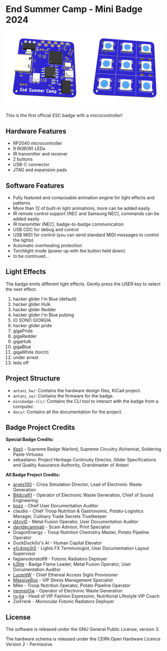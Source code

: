 # End Summer Camp - Mini Badge 2024

![3D Model](docs/3d.webp "3D Model")

This is the first official ESC badge with a microcontroller!

## Hardware Features

- RP2040 microcontroller
- 9 RGB(W) LEDs
- IR transmitter and receiver
- 2 buttons
- USB-C connector
- JTAG and expansion pads

## Software Features

- Fully featured and composable animation engine for light effects and patterns
- More than 12 of built-in light animations, more can be added easily
- IR remote control support (NEC and Samsung NEC), commands can be added easily
- IR transmitter (NEC), badge-to-badge communication
- USB CDC for debug and control
- USB MIDI for control (you can send standard MIDI messages to control the lights)
- Automatic overheating protection
- Torchlight mode (power up with the button held down)
- to be continued...

## Light Effects

The badge emits different light effects. Gently press the USER key to select the next effect.

1. hacker glider I'm Blue (default)
2. hacker glider Hulk
3. hacker glider Redder
4. hacker glider I'm Blue pulsing
5. IO SONO GIORGIA
6. hacker glider pride
7. gigaPride
8. gigaRedder
9. gigaHulk
10. gigaBlue
11. gigaWhite (torch)
12. under arrest
13. leds off

## Project Structure

- `antani_hw/`: Contains the hardware design files, KiCad project.
- `antani_sw/`: Contains the firmware for the badge.
- `minibadge-cli/`: Contains the CLI tool to interact with the badge from a computer.
- `docs/`: Contains all the documentation for the project.

## Badge Project Credits

**Special Badge Credits:**

- [Kezii](https://github.com/Kezii) - Supreme Badge Warlord, Supreme Circuitry Alchemist, Soldering Paste Virtuoso
- sebastiano: Project Heritage Continuity Director, Glider Specifications and Quality Assurance Authority, Grandmaster of Antani

**All Badge Project Credits:**

- [arves100](https://github.com/arves100) - Crisis Simulation Director, Lead of Electronic Waste Generation
- [Bildcraft1](https://github.com/Bildcraft1) - Operator of Electronic Waste Generation, Chief of Sound Engineering
- [bozz](https://boz.reyboz.it/) - Chief User Documentation Auditor
- claudio - Chief Troop Nutrition & Gastronomic, Potato-Logistics Manager, Culinary Trade Secrets Trustkeeper
- [d4nyl0](https://github.com/d4nyl0) - Metal Fusion Operator, User Documentation Auditor
- [davidecaminati](https://github.com/davidecaminati) - Scam Advisor, Print Specialist
- DragonEnergy - Troop Nutrition Chemistry Master, Potato Pipeline Operator
- DuckDuckGo's AI - Human Capital Elevator
- [e1c4mp3r0](https://github.com/e1c4mp3r0) - Lights FX Terminologist, User Documentation Layout Supervisor
- fagianodorato99 - Fotonic Radiators Deployer
- [k3lite](https://github.com/k3lite) - Badge Flame Leader, Metal Fusion Operator, User Documentation Auditor
- [LucentW](https://github.com/LucentW) - Chief Ethereal Access Sigils Provisioner
- [MassiveBox](https://github.com/MassiveBox) - VIP Stress Management Specialist
- Mike - Troop Nutrition Operator, Potato Pipeline Operator
- [neonsn0w](https://github.com/neonsn0w) - Operator of Electronic Waste Generation
- [ru-ka](https://github.com/ru-ka) - Head of VIP Fashion Expression, Nutritional Lifestyle VIP Coach
- ZioFrenk - Monocular Fotonic Radiators Deployer

## License

The software is released under the GNU General Public License, version 3.

The hardware schema is released under the CERN Open Hardware Licence Version 2 - Permissive.
